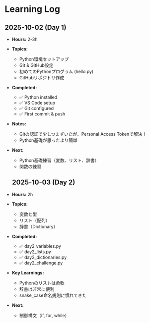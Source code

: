 # Learning Log

## 2025-10-02 (Day 1)
- **Hours:** 2-3h
- **Topics:**
  - Python環境セットアップ
  - Git & GitHub設定
  - 初めてのPythonプログラム (hello.py)
  - GitHubリポジトリ作成
- **Completed:**
  - ✅ Python installed
  - ✅ VS Code setup
  - ✅ Git configured
  - ✅ First commit & push
- **Notes:**
  - Gitの認証で少しつまずいたが、Personal Access Tokenで解決！
  - Python基礎が思ったより簡単
- **Next:**
  - Python基礎練習（変数、リスト、辞書）
  - 関数の練習


  ## 2025-10-03 (Day 2)
- **Hours:** 2h
- **Topics:**
  - 変数と型
  - リスト（配列）
  - 辞書（Dictionary）
- **Completed:**
  - ✅ day2_variables.py
  - ✅ day2_lists.py
  - ✅ day2_dictionaries.py
  - ✅ day2_challenge.py
- **Key Learnings:**
  - Pythonのリストは柔軟
  - 辞書は非常に便利
  - snake_case命名規則に慣れてきた
- **Next:**
  - 制御構文（if, for, while）